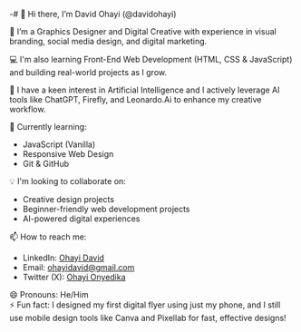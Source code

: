 -# 👋 Hi there, I’m David Ohayi (@davidohayi)

🎨 I’m a Graphics Designer and Digital Creative with experience in visual branding, social media design, and digital marketing.

💻 I'm also learning Front-End Web Development (HTML, CSS & JavaScript) and building real-world projects as I grow.

🤖 I have a keen interest in Artificial Intelligence and I actively leverage AI tools like ChatGPT, Firefly, and Leonardo.Ai to enhance my creative workflow.

🌱 Currently learning:
- JavaScript (Vanilla)
- Responsive Web Design
- Git & GitHub

💡 I'm looking to collaborate on:
- Creative design projects
- Beginner-friendly web development projects
- AI-powered digital experiences

📫 How to reach me:
- LinkedIn: [Ohayi David](https://www.linkedin.com/in/davidohayi)
- Email: ohayidavid@gmail.com
- Twitter (X): [Ohayi Onyedika](@OhayiOnyedika)

😄 Pronouns: He/Him  
⚡ Fun fact: I designed my first digital flyer using just my phone, and I still use mobile design tools like Canva and Pixellab for fast, effective designs!
